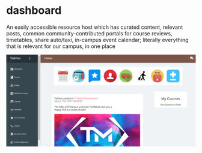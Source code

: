 # dashboard
An easily accessible resource host which has curated content, relevant posts, common community-contributed portals for course reviews, timetables, share auto/taxi, in-campus event calendar; literally everything that is relevant for our campus, in one place


![Screenshot of IIT Mandi Dashboard](screenshot.png?raw=true "Screenshot of IIT Mandi Dashboard")